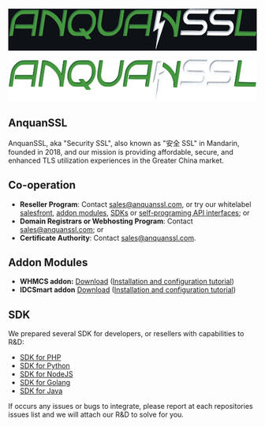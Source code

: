 [<p align="center"><img src="/profile/logo_dark.png" width="600" height="85"/></p>](https://www.anquanssl.com?__utm_from=github-org-profile#gh-dark-mode-only)
[<p align="center"><img src="/profile/logo_light.png" width="600" height="85"/></p>](https://www.anquanssl.com?__utm_from=github-org-profile#gh-light-mode-only)

## AnquanSSL

AnquanSSL, aka "Security SSL", also known as "安全 SSL" in Mandarin, founded in 2018, and our mission is providing affordable, secure, and enhanced TLS utilization experiences in the Greater China market.

## Co-operation

- **Reseller Program**: Contact [sales@anquanssl.com](mailto:sales@anquanssl.com?subject=Reseller%20application&body=Our%20website%20is%3A%20https%3A%2F%2F________________%20%0AMonthly%20volume%20_________certs.%3A%20%0ABrands%20of%20products%20demanded%3A______________%0A), or try our whitelabel [salesfront](https://www.anquanssl.com/dashboard/sales-front), [addon modules](#addon-modules), [SDKs](#sdk) or [self-programing API interfaces](https://www.anquanssl.com/dashboard/api-credentials); or
- **Domain Registrars or Webhosting Program**: Contact [sales@anquanssl.com](mailto:sales@anquanssl.com?subject=Domain%20registers%20application&body=Our%20website%20is%3A%20https%3A%2F%2F_____________%20%0AMonthly%20volume%20__________certs.%20%0ABrands%20of%20products%20demanded%3A%______________%0A); or
- **Certificate Authority**: Contact [sales@anquanssl.com](mailto:sales@anquanssl.com?subject=CA%20Co-operation&body=We%20are%20____________CA.%0AOur%20website%20is%3A%20https%3A%2F%2F_______________.%20%0AWe%20Offer%20__________________).

## Addon Modules

- **WHMCS addon:** [Download](https://www.anquanssl.com/downloads/module-addons/whmcs-ssl-modules.zip) ([Installation and configuration tutorial](https://www.anquanssl.com/downloads/module-addons/whmcs-ssl-modules-tutorial.pdf))
- **IDCSmart addon** [Download](https://www.anquanssl.com/downloads/module-addons/idcsmart-ssl-modules.zip) ([Installation and configuration tutorial](https://www.anquanssl.com/downloads/module-addons/idcsmart-ssl-modules-tutorial.pdf))

## SDK

We prepared several SDK for developers, or resellers with capabilities to R&D:

- [SDK for PHP](https://github.com/anquanssl/sdk)
- [SDK for Python](https://github.com/anquanssl/python-sdk)
- [SDK for NodeJS](https://github.com/anquanssl/nodejs-sdk)
- [SDK for Golang](https://github.com/anquanssl/golang-sdk)
- [SDK for Java](https://github.com/anquanssl/java-sdk)

If occurs any issues or bugs to integrate, please report at each repositories issues list and we will attach our R&D to solve for you.
